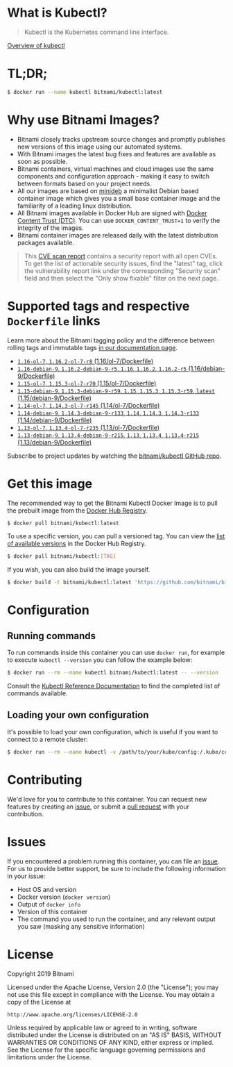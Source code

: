 
# What is Kubectl?

> Kubectl is the Kubernetes command line interface.

[Overview of kubectl](https://kubernetes.io/docs/reference/kubectl/overview/)

# TL;DR;

```bash
$ docker run --name kubectl bitnami/kubectl:latest
```

# Why use Bitnami Images?

* Bitnami closely tracks upstream source changes and promptly publishes new versions of this image using our automated systems.
* With Bitnami images the latest bug fixes and features are available as soon as possible.
* Bitnami containers, virtual machines and cloud images use the same components and configuration approach - making it easy to switch between formats based on your project needs.
* All our images are based on [minideb](https://github.com/bitnami/minideb) a minimalist Debian based container image which gives you a small base container image and the familiarity of a leading linux distribution.
* All Bitnami images available in Docker Hub are signed with [Docker Content Trust (DTC)](https://docs.docker.com/engine/security/trust/content_trust/). You can use `DOCKER_CONTENT_TRUST=1` to verify the integrity of the images.
* Bitnami container images are released daily with the latest distribution packages available.


> This [CVE scan report](https://quay.io/repository/bitnami/kubectl?tab=tags) contains a security report with all open CVEs. To get the list of actionable security issues, find the "latest" tag, click the vulnerability report link under the corresponding "Security scan" field and then select the "Only show fixable" filter on the next page.

# Supported tags and respective `Dockerfile` links

Learn more about the Bitnami tagging policy and the difference between rolling tags and immutable tags [in our documentation page](https://docs.bitnami.com/containers/how-to/understand-rolling-tags-containers/).


* [`1.16-ol-7`, `1.16.2-ol-7-r8` (1.16/ol-7/Dockerfile)](https://github.com/bitnami/bitnami-docker-kubectl/blob/1.16.2-ol-7-r8/1.16/ol-7/Dockerfile)
* [`1.16-debian-9`, `1.16.2-debian-9-r5`, `1.16`, `1.16.2`, `1.16.2-r5` (1.16/debian-9/Dockerfile)](https://github.com/bitnami/bitnami-docker-kubectl/blob/1.16.2-debian-9-r5/1.16/debian-9/Dockerfile)
* [`1.15-ol-7`, `1.15.3-ol-7-r70` (1.15/ol-7/Dockerfile)](https://github.com/bitnami/bitnami-docker-kubectl/blob/1.15.3-ol-7-r70/1.15/ol-7/Dockerfile)
* [`1.15-debian-9`, `1.15.3-debian-9-r59`, `1.15`, `1.15.3`, `1.15.3-r59`, `latest` (1.15/debian-9/Dockerfile)](https://github.com/bitnami/bitnami-docker-kubectl/blob/1.15.3-debian-9-r59/1.15/debian-9/Dockerfile)
* [`1.14-ol-7`, `1.14.3-ol-7-r145` (1.14/ol-7/Dockerfile)](https://github.com/bitnami/bitnami-docker-kubectl/blob/1.14.3-ol-7-r145/1.14/ol-7/Dockerfile)
* [`1.14-debian-9`, `1.14.3-debian-9-r133`, `1.14`, `1.14.3`, `1.14.3-r133` (1.14/debian-9/Dockerfile)](https://github.com/bitnami/bitnami-docker-kubectl/blob/1.14.3-debian-9-r133/1.14/debian-9/Dockerfile)
* [`1.13-ol-7`, `1.13.4-ol-7-r235` (1.13/ol-7/Dockerfile)](https://github.com/bitnami/bitnami-docker-kubectl/blob/1.13.4-ol-7-r235/1.13/ol-7/Dockerfile)
* [`1.13-debian-9`, `1.13.4-debian-9-r215`, `1.13`, `1.13.4`, `1.13.4-r215` (1.13/debian-9/Dockerfile)](https://github.com/bitnami/bitnami-docker-kubectl/blob/1.13.4-debian-9-r215/1.13/debian-9/Dockerfile)

Subscribe to project updates by watching the [bitnami/kubectl GitHub repo](https://github.com/bitnami/bitnami-docker-kubectl).

# Get this image

The recommended way to get the Bitnami Kubectl Docker Image is to pull the prebuilt image from the [Docker Hub Registry](https://hub.docker.com/r/bitnami/kubectl).

```bash
$ docker pull bitnami/kubectl:latest
```

To use a specific version, you can pull a versioned tag. You can view the [list of available versions](https://hub.docker.com/r/bitnami/kubectl/tags/) in the Docker Hub Registry.

```bash
$ docker pull bitnami/kubectl:[TAG]
```

If you wish, you can also build the image yourself.

```bash
$ docker build -t bitnami/kubectl:latest 'https://github.com/bitnami/bitnami-docker-kubectl.git#master:1.15/debian-9'
```

# Configuration

## Running commands

To run commands inside this container you can use `docker run`, for example to execute `kubectl --version` you can follow the example below:

```bash
$ docker run --rm --name kubectl bitnami/kubectl:latest -- --version
```

Consult the [Kubectl Reference Documentation](https://kubernetes.io/docs/reference/generated/kubectl/kubectl-commands) to find the completed list of commands available.

## Loading your own configuration

It's possible to load your own configuration, which is useful if you want to connect to a remote cluster:

```bash
$ docker run --rm --name kubectl -v /path/to/your/kube/config:/.kube/config bitnami/kubectl:latest
```

# Contributing

We'd love for you to contribute to this container. You can request new features by creating an [issue](https://github.com/bitnami/bitnami-docker-kubectl/issues), or submit a [pull request](https://github.com/bitnami/bitnami-docker-kubectl/pulls) with your contribution.

# Issues

If you encountered a problem running this container, you can file an [issue](https://github.com/bitnami/bitnami-docker-kubectl/issues). For us to provide better support, be sure to include the following information in your issue:

- Host OS and version
- Docker version (`docker version`)
- Output of `docker info`
- Version of this container
- The command you used to run the container, and any relevant output you saw (masking any sensitive information)

# License

Copyright 2019 Bitnami

Licensed under the Apache License, Version 2.0 (the "License");
you may not use this file except in compliance with the License.
You may obtain a copy of the License at

    http://www.apache.org/licenses/LICENSE-2.0

Unless required by applicable law or agreed to in writing, software
distributed under the License is distributed on an "AS IS" BASIS,
WITHOUT WARRANTIES OR CONDITIONS OF ANY KIND, either express or implied.
See the License for the specific language governing permissions and
limitations under the License.
